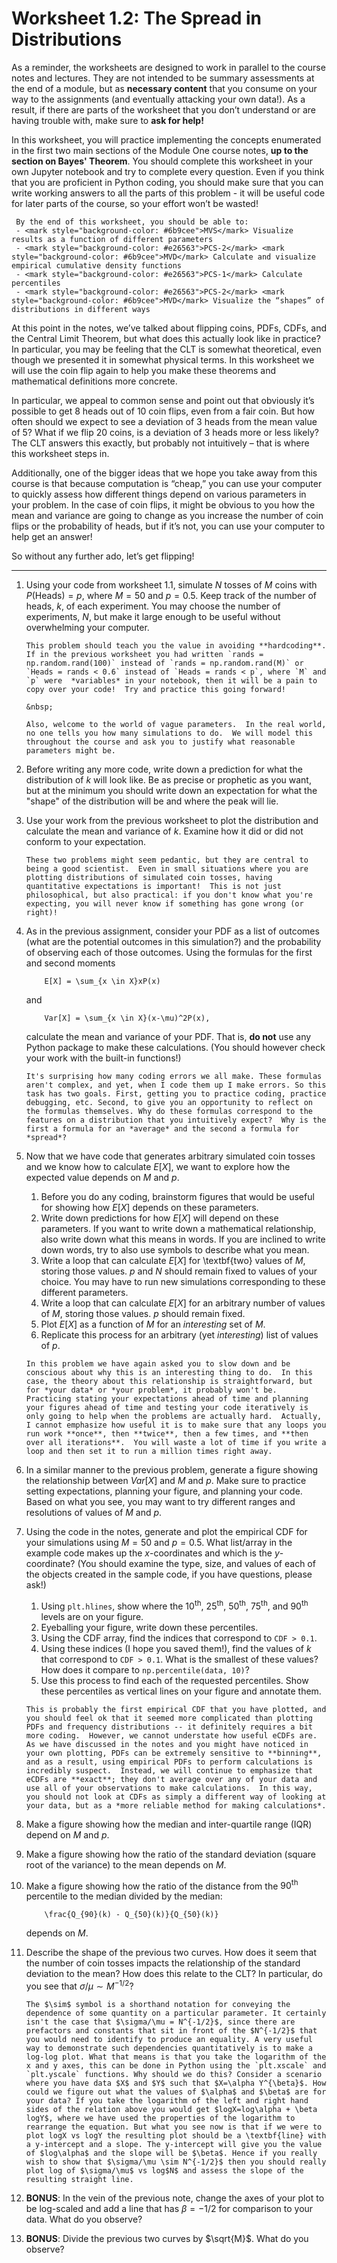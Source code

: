 # Worksheet 1.2: The Spread in Distributions

As a reminder, the worksheets are designed to work in parallel to the course notes and lectures. They are not intended to be summary assessments at the end of a module, but as **necessary content** that you consume on your way to the assignments (and eventually attacking your own data!). As a result, if there are parts of the worksheet that you don’t understand or are having trouble with, make sure to **ask for help!**

In this worksheet, you will practice implementing the concepts enumerated in the first two main sections of the Module One course notes, **up to the section on Bayes' Theorem**. You should complete this worksheet in your own Jupyter notebook and try to complete every question. Even if you think that you are proficient in Python coding, you should make sure that you can write working answers to all the parts of this problem - it will be useful code for later parts of the course, so your effort won’t be wasted!

```{admonition} **Worksheet Goals:**
 By the end of this worksheet, you should be able to:
 - <mark style="background-color: #6b9cee">MVS</mark> Visualize results as a function of different parameters
 - <mark style="background-color: #e26563">PCS-2</mark> <mark style="background-color: #6b9cee">MVD</mark> Calculate and visualize empirical cumulative density functions
 - <mark style="background-color: #e26563">PCS-1</mark> Calculate percentiles
 - <mark style="background-color: #e26563">PCS-2</mark> <mark style="background-color: #6b9cee">MVD</mark> Visualize the “shapes” of distributions in different ways
```

At this point in the notes, we’ve talked about flipping coins, PDFs, CDFs, and the Central Limit Theorem, but what does this actually look like in practice? In particular, you may be feeling that the CLT is somewhat theoretical, even though we presented it in somewhat physical terms. In this worksheet we will use the coin flip again to help you make these theorems and mathematical definitions more concrete.

In particular, we appeal to common sense and point out that obviously it’s possible to get 8 heads out of 10 coin flips, even from a fair coin. But how often should we expect to see a deviation of 3 heads from the mean value of 5? What if we flip 20 coins, is a deviation of 3 heads more or less likely? The CLT answers this exactly, but probably not intuitively – that is where this worksheet steps in.

Additionally, one of the bigger ideas that we hope you take away from this course is that because computation is “cheap,” you can use your computer to quickly assess how different things depend on various parameters in your problem. In the case of coin flips, it might be obvious to you how the mean and variance are going to change as you increase the number of coin flips or the probability of heads,  but if it’s not, you can use your computer to help get an answer!

So without any further ado, let’s get flipping!

---

1. Using your code from worksheet 1.1, simulate $N$ tosses of $M$ coins with $P(\text{Heads}) = p$, where $M = 50$ and $p = 0.5$.  Keep track of the number of heads, $k$, of each experiment.  You may choose the number of experiments, $N$, but make it large enough to be useful without overwhelming your computer.  
    
    ```{note}
    This problem should teach you the value in avoiding **hardcoding**.  If in the previous worksheet you had written `rands = np.random.rand(100)` instead of `rands = np.random.rand(M)` or `Heads = rands < 0.6` instead of `Heads = rands < p`, where `M` and `p` were  *variables* in your notebook, then it will be a pain to copy over your code!  Try and practice this going forward!
    
    &nbsp;
    
    Also, welcome to the world of vague parameters.  In the real world, no one tells you how many simulations to do.  We will model this throughout the course and ask you to justify what reasonable parameters might be.
    ```

2. Before writing any more code, write down a prediction for what the distribution of $k$ will look like.  Be as precise or prophetic as you want, but at the minimum you should write down an expectation for what the "shape" of the distribution will be and where the peak will lie.
    
3. Use your work from the previous worksheet to plot the distribution and calculate the mean and variance of $k$.  Examine how it did or did not conform to your expectation.
    
    ```{note}
    These two problems might seem pedantic, but they are central to being a good scientist.  Even in small situations where you are plotting distributions of simulated coin tosses, having quantitative expectations is important!  This is not just philosophical, but also practical: if you don't know what you're expecting, you will never know if something has gone wrong (or right)!
    ```

4. As in the previous assignment, consider your PDF as a list of outcomes (what are the potential outcomes in this simulation?) and the probability of observing each of those outcomes.  Using the formulas for the first and second moments
	```{math}
	    E[X] = \sum_{x \in X}xP(x)
	```
	and
	```{math}
	    Var[X] = \sum_{x \in X}(x-\mu)^2P(x),
	```
	calculate the mean and variance of your PDF. That is, **do not** use any Python package to make these calculations.  (You should however check your work with the built-in functions!)
    
	```{note}
	It's surprising how many coding errors we all make. These formulas aren't complex, and yet, when I code them up I make errors. So this task has two goals. First, getting you to practice coding, practice debugging, etc. Second, to give you an opportunity to reflect on the formulas themselves. Why do these formulas correspond to the features on a distribution that you intuitively expect?  Why is the first a formula for an *average* and the second a formula for *spread*?
	```

5. Now that we have code that generates arbitrary simulated coin tosses and we know how to calculate $E[X]$, we want to explore how the expected value depends on $M$ and $p$. 
    1. Before you do any coding, brainstorm figures that would be useful for showing how $E[X]$ depends on these parameters.
    2. Write down predictions for how $E[X]$ will depend on these parameters.  If you want to write down a mathematical relationship, also write down what this means in words.  If you are inclined to write down words, try to also use symbols to describe what you mean.
    3. Write a loop that can calculate $E[X]$ for \textbf{two} values of $M$, storing those values.  $p$ and $N$ should remain fixed to values of your choice.  You may have to run new simulations corresponding to these different parameters.
    4. Write a loop that can calculate $E[X]$ for an arbitrary number of values of $M$, storing those values. $p$ should remain fixed.
    5. Plot $E[X]$ as a function of $M$ for an *interesting* set of $M$.
    6. Replicate this process for an arbitrary (yet *interesting*) list of values of $p$.

	```{note}
	In this problem we have again asked you to slow down and be conscious about why this is an interesting thing to do.  In this case, the theory about this relationship is straightforward, but for *your data* or *your problem*, it probably won't be.  Practicing stating your expectations ahead of time and planning your figures ahead of time and testing your code iteratively is only going to help when the problems are actually hard.  Actually, I cannot emphasize how useful it is to make sure that any loops you run work **once**, then **twice**, then a few times, and **then over all iterations**.  You will waste a lot of time if you write a loop and then set it to run a million times right away.
	```
    
6. In a similar manner to the previous problem, generate a figure showing the relationship between $Var[X]$ and $M$ and $p$.  Make sure to practice setting expectations, planning your figure, and planning your code.  Based on what you see, you may want to try different ranges and resolutions of values of $M$ and $p$.
    
7. Using the code in the notes, generate and plot the empirical CDF for your simulations using $M=50$ and $p=0.5$.  What list/array in the example code makes up the $x$-coordinates and which is the $y$-coordinate?  (You should examine the type, size, and values of each of the objects created in the sample code, if you have questions, please ask!)
    1.  Using `plt.hlines`, show where the $10^{\text{th}}$, $25^{\text{th}}$, $50^{\text{th}}$, $75^{\text{th}}$, and  $90^{\text{th}}$ levels are on your figure.
    2. Eyeballing your figure, write down these percentiles.
    3. Using the CDF array, find the indices that correspond to `CDF > 0.1`.
    4. Using these indices (I hope you saved them!), find the values of $k$ that correspond to `CDF > 0.1`.  What is the smallest of these values?  How does it compare to `np.percentile(data, 10)`?
    5. Use this process to find each of the requested percentiles.  Show these percentiles as vertical lines on your figure and annotate them.
    
    ```{note}
    This is probably the first empirical CDF that you have plotted, and you should feel ok that it seemed more complicated than plotting PDFs and frequency distributions -- it definitely requires a bit more coding.  However, we cannot understate how useful eCDFs are.  As we have discussed in the notes and you might have noticed in your own plotting, PDFs can be extremely sensitive to **binning**, and as a result, using empirical PDFs to perform calculations is incredibly suspect.  Instead, we will continue to emphasize that eCDFs are **exact**; they don't average over any of your data and use all of your observations to make calculations.  In this way, you should not look at CDFs as simply a different way of looking at your data, but as a *more reliable method for making calculations*.
    ```
    
8. Make a figure showing how the median and inter-quartile range (IQR) depend on $M$ and $p$.
    
9. Make a figure showing how the ratio of the standard deviation (square root of the variance) to the mean depends on $M$.
    
10. Make a figure showing how the ratio of the distance from the $90^{\text{th}}$ percentile to the median divided by the median:
    ```{math}
        \frac{Q_{90}(k) - Q_{50}(k)}{Q_{50}(k)}
    ```
	depends on $M$.
    
11. Describe the shape of the previous two curves.  How does it seem that the number of coin tosses impacts the relationship of the standard deviation to the mean?  How does this relate to the CLT?  In particular, do you see that $\sigma/\mu\sim M^{-1/2}$?
    
    ```{note}
    The $\sim$ symbol is a shorthand notation for conveying the dependence of some quantity on a particular parameter. It certainly isn't the case that $\sigma/\mu = N^{-1/2}$, since there are prefactors and constants that sit in front of the $N^{-1/2}$ that you would need to identify to produce an equality. A very useful way to demonstrate such dependencies quantitatively is to make a log-log plot. What that means is that you take the logarithm of the x and y axes, this can be done in Python using the `plt.xscale` and `plt.yscale` functions. Why should we do this? Consider a scenario where you have data $X$ and $Y$ such that $X=\alpha Y^{\beta}$. How could we figure out what the values of $\alpha$ and $\beta$ are for your data? If you take the logarithm of the left and right hand sides of the relation above you would get $logX=log\alpha + \beta logY$, where we have used the properties of the logarithm to rearrange the equation. But what you see now is that if we were to plot logX vs logY the resulting plot should be a \textbf{line} with a y-intercept and a slope. The y-intercept will give you the value of $log\alpha$ and the slope will be $\beta$. Hence if you really wish to show that $\sigma/\mu \sim N^{-1/2}$ then you should really plot log of $\sigma/\mu$ vs log$N$ and assess the slope of the resulting straight line.  
    ```
    
12. **BONUS**: In the vein of the previous note, change the axes of your plot to be log-scaled and add a line that has $\beta = -1/2$ for comparison to your data.  What do you observe?
    
13. **BONUS**: Divide the previous two curves by $\sqrt{M}$.  What do you observe?